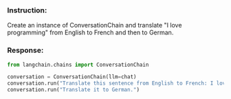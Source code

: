 ### Instruction:
Create an instance of ConversationChain and translate "I love programming" from English to French and then to German.

### Response:
```python
from langchain.chains import ConversationChain 

conversation = ConversationChain(llm=chat)
conversation.run("Translate this sentence from English to French: I love programming.")
conversation.run("Translate it to German.")
```